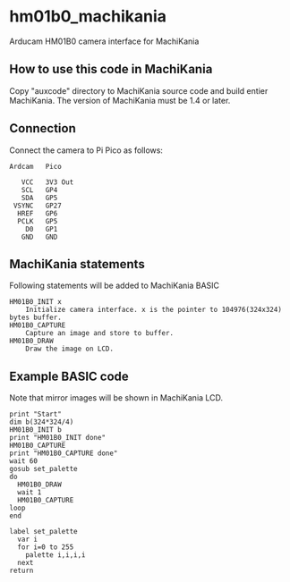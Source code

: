 # hm01b0_machikania
Arducam HM01B0 camera interface for MachiKania
## How to use this code in MachiKania
Copy "auxcode" directory to MachiKania source code and build entier MachiKania. The version of MachiKania must be 1.4 or later.
## Connection
Connect the camera to Pi Pico as follows:
```console
Ardcam   Pico

   VCC   3V3 Out
   SCL   GP4
   SDA   GP5
 VSYNC   GP27
  HREF   GP6
  PCLK   GP5
    D0   GP1
   GND   GND
```
## MachiKania statements
Following statements will be added to MachiKania BASIC
```console
HM01B0_INIT x
    Initialize camera interface. x is the pointer to 104976(324x324) bytes buffer.
HM01B0_CAPTURE
    Capture an image and store to buffer.
HM01B0_DRAW
    Draw the image on LCD.
```

## Example BASIC code
Note that mirror images will be shown in MachiKania LCD.
```console
print "Start"
dim b(324*324/4)
HM01B0_INIT b
print "HM01B0_INIT done"
HM01B0_CAPTURE
print "HM01B0_CAPTURE done"
wait 60
gosub set_palette
do
  HM01B0_DRAW
  wait 1
  HM01B0_CAPTURE
loop
end

label set_palette
  var i
  for i=0 to 255
    palette i,i,i,i
  next
return
```
